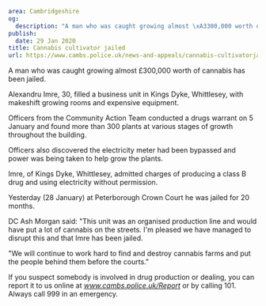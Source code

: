 ```yaml
area: Cambridgeshire
og:
  description: "A man who was caught growing almost \xA3300,000 worth of cannabis has been jailed."
publish:
  date: 29 Jan 2020
title: Cannabis cultivator jailed
url: https://www.cambs.police.uk/news-and-appeals/cannabis-cultivatorjailed
```

A man who was caught growing almost £300,000 worth of cannabis has been jailed.

Alexandru Imre, 30, filled a business unit in Kings Dyke, Whittlesey, with makeshift growing rooms and expensive equipment.

Officers from the Community Action Team conducted a drugs warrant on 5 January and found more than 300 plants at various stages of growth throughout the building.

Officers also discovered the electricity meter had been bypassed and power was being taken to help grow the plants.

Imre, of Kings Dyke, Whittlesey, admitted charges of producing a class B drug and using electricity without permission.

Yesterday (28 January) at Peterborough Crown Court he was jailed for 20 months.

DC Ash Morgan said: "This unit was an organised production line and would have put a lot of cannabis on the streets. I'm pleased we have managed to disrupt this and that Imre has been jailed.

"We will continue to work hard to find and destroy cannabis farms and put the people behind them before the courts."

If you suspect somebody is involved in drug production or dealing, you can report it to us online at _www.cambs.police.uk/Report_ or by calling 101. Always call 999 in an emergency.
